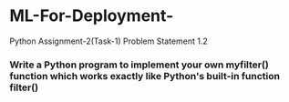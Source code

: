 # ML-For-Deployment-
Python Assignment-2(Task-1) Problem Statement 1.2


### Write a Python program to implement your own myfilter() function which works exactly like Python's built-in function filter()

